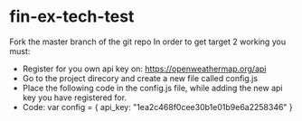 # fin-ex-tech-test
Fork the master branch of the git repo
In order to get target 2 working you must:
- Register for you own api key on: https://openweathermap.org/api
- Go to the project direcory and create a new file called config.js
- Place the following code in the config.js file, while adding the new api key you have registered for.
- Code:
var config = {
    api_key: "1ea2c468f0cee30b1e01b9e6a2258346"
}
